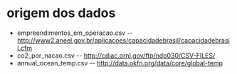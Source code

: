 # origem dos dados

* empreendimentos_em_operacao.csv -- http://www2.aneel.gov.br/aplicacoes/capacidadebrasil/capacidadebrasil.cfm 
* co2_por_nacao.csv -- http://cdiac.ornl.gov/ftp/ndp030/CSV-FILES/
* annual_ocean_temp.csv -- http://data.okfn.org/data/core/global-temp
